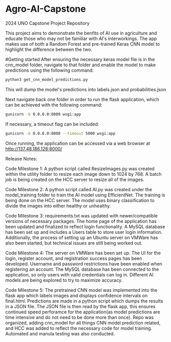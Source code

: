 # Agro-AI-Capstone
2024 UNO Capstone Project Repository

This project aims to demonstrate the benfits of AI use in agriculture and educate those who may not be familiar with AI's interworkings. The app makes use of both a Random Forest and pre-trained Keras CNN model to highlight the difference between the two.

#Getting started
After ensuring the necessary keras model file is in the cnn_model folder, navigate to that folder and enable the model to make predictions using the following command:
```bash
python3 get_cnn_model_predictions.py
```
This will dump the model's predictions into labels.json and probabilities.json

Next navigate back one folder in order to run the flask application, which can be achieved with the following command:
```bash
gunicorn -b 0.0.0.0:8000 wsgi:app
```
If necessary, a timeout flag can be included:
```bash
gunicorn -b 0.0.0.0:8000 --timeout 5000 wsgi:app
```
Once running, the application can be accessed via a web browser at http://137.48.186.128:8000/

Release Notes:

Code Milestone 1:
A python script called ResizeImages.py was created within the utility folder to resize each image down to 1024 by 768. A batch job is being created on the HCC server to resize all of the images.

Code Milestone 2:
A python script called AI.py was created under the model_training folder to train the AI model using EfficientNet. The training is being done on the HCC server. The model uses binary classification to divide the images into either healthy or unhealthy.

Code Milestone 3:
requirements.txt was updated with newer/compatible versions of necessary packages. The home page of the application has been updated and finalized to reflect login functionality. A MySQL database has been set up and includes a Users table to store user login information. Additionally, the process of setting up an Ubuntu server on VMWare has also been started, but technical issues are still being worked out.

Code Milestone 4:
The server on VMWare has been set up. The UI for the login, register account, and registration success pages has been developed. Username and password restrictions have been enabled when registering an account. The MySQL database has been connected to the application, so only users with valid credentials can log in. Different AI models are being explored to try to maximize accuracy.

Code Milestone 5:
The pretrained CNN model was implemented into the flask app which labels images and displays confidence intervals on final.html. Predictions are made in a python script which dumps the results in a JSON file. The JSON file is then read by the flask app, this ensures continued speed perforamce for the application(as model predictions are time intensive and do not need to be done more than once). Repo was organized, adding cnn_model for all things CNN model prediction related, and HCC was added to reflect the necessary code for model training. Automated and manula testing was also conducted.
